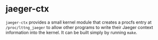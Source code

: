 # jaeger-ctx

`jaeger-ctx` provides a small kernel module that creates a procfs entry at `/proc/lttng_jaeger` to allow other programs to write their Jaeger context information into the kernel. It can be built simply by running `make`. 

